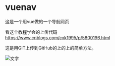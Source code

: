 # vuenav
这是一个用vue做的一个导航网页

看这个教程学会的上传代码
https://www.cnblogs.com/cxk1995/p/5800196.html 

这是用GIT上传到GitHub的上的上的简单方法。


![文字](https://ss2.baidu.com/6ONYsjip0QIZ8tyhnq/it/u=2959708265,3856768320&fm=58&bpow=705&bpoh=675)
